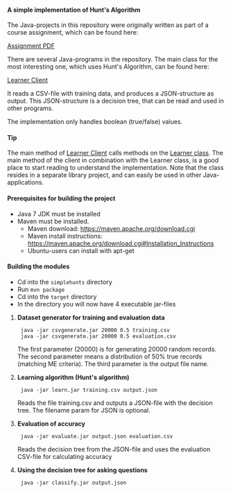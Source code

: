 #### A simple implementation of Hunt's Algorithm
The Java-projects in this repository were originally written as part of a course assignment, which can be found here:

[Assignment PDF](Assignment%202%20-%20Hunt%26%23039%3Bs%20algorithm%20-%20Final%20Version.pdf)

There are several Java-programs in the repository. The main class for the most interesting one, which uses Hunt's Algorithm, can be found here:

[Learner Client](learner-client/src/main/java/jar005/simplehunts/client/LearnerClient.java)

It reads a CSV-file with training data, and produces a JSON-structure as output. This JSON-structure is a decision tree, that can be read and used in other programs.

The implementation only handles boolean (true/false) values.

#### Tip
The main method of [Learner Client](learner-client/src/main/java/jar005/simplehunts/client/LearnerClient.java) calls methods on the [Learner class](learning/src/main/java/jar005/simplehunts/algorithm/Learner.java). The main method of the client in combination with the Learner class, is a good place to start reading to understand the implementation. Note that the class resides in a separate library project, and can easily be used in other Java-applications.

#### Prerequisites for building the project

- Java 7 JDK must be installed
- Maven must be installed.
	* Maven download: https://maven.apache.org/download.cgi
	* Maven install instructions: https://maven.apache.org/download.cgi#Installation_Instructions
	* Ubuntu-users can install with apt-get

#### Building the modules

- Cd into the `simplehunts` directory
- Run `mvn package`
- Cd into the `target` directory
- In the directory you will now have 4 executable jar-files

1. __Dataset generator for training and evaluation data__

		java -jar csvgenerate.jar 20000 0.5 training.csv
		java -jar csvgenerate.jar 20000 0.5 evaluation.csv

	The first parameter (20000) is for generating 20000 random records.
	The second parameter means a distribution of 50% true records (matching ME criteria).
	The third parameter is the output file name.

2. __Learning algorithm (Hunt's algorithm)__
	
		java -jar learn.jar training.csv output.json
	
	Reads the file training.csv and outputs a JSON-file with the decision tree. 
	The filename param for JSON is optional.

3. __Evaluation of accuracy__
	
		java -jar evaluate.jar output.json evaluation.csv

	Reads the decision tree from the JSON-file and uses the evaluation CSV-file for calculating accuracy

4. __Using the decision tree for asking questions__
	
		java -jar classify.jar output.json
